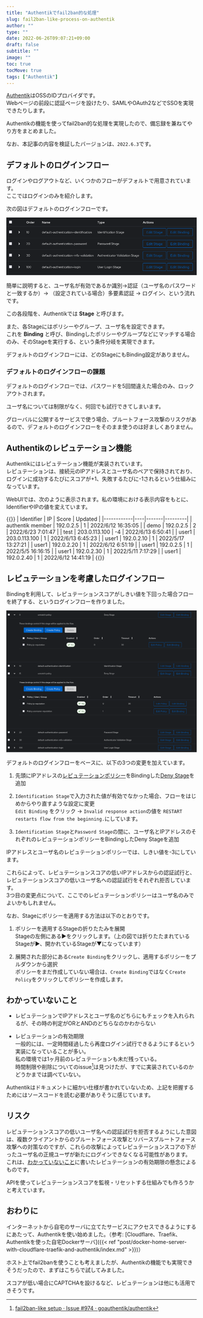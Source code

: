 ```yaml
---
title: "Authentikでfail2ban的な処理"
slug: fail2ban-like-process-on-authentik
author: ""
type: ""
date: 2022-06-26T09:07:21+09:00
draft: false
subtitle: ""
image: ""
toc: true
tocMove: true
tags: ["Authentik"]
---
```


[Authentik](https://goauthentik.io/)はOSSのIDプロバイダです。  
Webページの前段に認証ページを設けたり、SAMLやOAuth2などでSSOを実現できたりします。

Authentikの機能を使ってfail2ban的な処理を実現したので、備忘録を兼ねてやり方をまとめました。

なお、本記事の内容を検証したバージョンは、`2022.6.3`です。

## デフォルトのログインフロー

ログインやログアウトなど、いくつかのフローがデフォルトで用意されています。  
ここではログインのみを紹介します。

次の図はデフォルトのログインフローです。  

![default authentication flow](./default-authentication-flow.png)

簡単に説明すると、ユーザ名が有効であるか識別→認証（ユーザ名のパスワードと一致するか）→ （設定されている場合）多要素認証 → ログイン、という流れです。

この各段階を、Authentikでは **Stage** と呼びます。

また、各Stageにはポリシーやグループ、ユーザ名を設定できます。  
これを **Binding** と呼び、Bindingしたポリシーやグループなどにマッチする場合のみ、そのStageを実行する、という条件分岐を実現できます。

デフォルトのログインフローには、どのStageにもBinding設定がありません。

### デフォルトのログインフローの課題

デフォルトのログインフローでは、パスワードを5回間違えた場合のみ、ロックアウトされます。

ユーザ名については制限がなく、何回でも試行できてしまいます。

グローバルに公開するサービスで使う場合、ブルートフォース攻撃のリスクがあるので、デフォルトのログインフローをそのまま使うのは好ましくありません。

## Authentikのレピュテーション機能

Authentikにはレピュテーション機能が実装されています。  
レピュテーションは、接続元のIPアドレスとユーザ名のペアで保持されており、ログインに成功するたびにスコアが+1、失敗するたびに-1されるという仕組みになっています。

WebUIでは、次のように表示されます。私の環境における表示内容をもとに、IdentifierやIPの値を変えています。

{{<mdtable class = "simple-table">}}
| Identifier | IP | Score | Updated |
|------------|----|-------|---------|
| authentik member | 192.0.2.5 | 1 | 2022/6/12 16:35:05 |
| demo | 192.0.2.5 | 2 | 2022/6/23 7:01:47 |
| test | 203.0.113.100 | -4 | 2022/6/13 6:50:41 |
| user1 | 203.0.113.100 | 1 | 2022/6/13 6:45:23 |
| user1 | 192.0.2.10 | 1 | 2022/5/17 13:27:21 |
| user1 | 192.0.2.20 | 1 | 2022/6/12 6:51:19 |
| user1 | 192.0.2.5 | 1 | 2022/5/5 16:16:15 |
| user1 | 192.0.2.30 | 1 | 2022/5/11 7:17:29 |
| user1 | 192.0.2.40 | 1 | 2022/6/12 14:41:19 |
{{</mdtable>}}

## レピュテーションを考慮したログインフロー

Bindingを利用して、レピュテーションスコアがしきい値を下回った場合フローを終了する、というログインフローを作りました。  

![reputation-aware authentication](./reputation-aware-authentication.png)

デフォルトのログインフローをベースに、以下の3つの変更を加えています。

1. 先頭にIPアドレスの[レピュテーションポリシー](https://goauthentik.io/docs/policies/#reputation-policy)をBindingした[Deny Stage](https://goauthentik.io/docs/flow/stages/deny)を追加  

2. `Identification Stage`で入力された値が有効でなかった場合、フローをはじめからやり直すような設定に変更  
  `Edit Binding` をクリック → `Invalid response action`の値を `RESTART restarts flow from the beginning.`にしています。

3. `Identification Stage`と`Password Stage`の間に、ユーザ名とIPアドレスのそれぞれのレピュテーションポリシーをBindingしたDeny Stageを追加

IPアドレスとユーザ名のレピュテーションポリシーでは、しきい値を-3にしています。

これらによって、レピュテーションスコアの低いIPアドレスからの認証試行と、レピュテーションスコアの低いユーザ名への認証試行をそれぞれ拒否しています。  
3つ目の変更点について、ここでのレピュテーションポリシーはユーザ名のみでよいかもしれません。

なお、Stageにポリシーを適用する方法は以下のとおりです。

1. ポリシーを適用するStageの折りたたみを展開  
  Stageの左側にある▶をクリックします。（上の図では折りたたまれているStageが▶、開かれているStageが▼になっています）

2. 展開された部分にある`Create Binding`をクリックし、適用するポリシーをプルダウンから選択  
  ポリシーをまだ作成していない場合は、`Create Binding`ではなく`Create Policy`をクリックしてポリシーを作成します。


## わかっていないこと

- レピュテーションでIPアドレスとユーザ名のどちらにもチェックを入れられるが、その時の判定がORとANDのどちらなのかわからない

- レピュテーションの有効期限  
一般的には、一定時間経過したら再度ログイン試行できるようにするという実装になっていることが多い。  
私の環境では1ヶ月前のレピュテーションも未だ残っている。  
時間制限や削除についてのissue[^1]は見つけたが、すでに実装されているのかどうかまでは調べていない。  

[^1]: [fail2ban-like setup · Issue #974 · goauthentik/authentik](https://github.com/goauthentik/authentik/issues/974)

Authentikはドキュメントに細かい仕様が書かれていないため、上記を把握するためにはソースコードを読む必要がありそうに感じています。

## リスク

レピュテーションスコアの低いユーザ名への認証試行を拒否するようにした意図は、複数クライアントからのブルートフォース攻撃とリバースブルートフォース攻撃への対策なのですが、これらの攻撃によってレピュテーションスコアの下がったユーザ名の正規ユーザが新たにログインできなくなる可能性があります。  
これは、[わかっていないこと](#わかっていないこと)に書いたレピュテーションの有効期限の懸念によるものです。  

APIを使ってレピュテーションスコアを監視・リセットする仕組みでも作ろうかと考えています。

## おわりに

インターネットから自宅のサーバに立てたサービスにアクセスできるようにするにあたって、Authentikを使い始めました。（参考: [Cloudflare、Traefik、Authentikを使った自宅Dockerサーバ]({{< ref "post/docker-home-server-with-cloudflare-traefik-and-authentik/index.md" >}})）

ホスト上でfail2banを使うことも考えましたが、Authentikの機能でも実現できそうだったので、まずはこちらで試してみました。

スコアが低い場合にCAPTCHAを設けるなど、レピュテーションは他にも活用できそうです。
